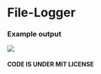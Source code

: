 # File-Logger

### Example output 

![](https://github.com/nikselko/file-logger/assets/46798613/7797acc5-cf4d-40e5-b484-296a2351ea6a)

#### CODE IS UNDER MIT LICENSE

